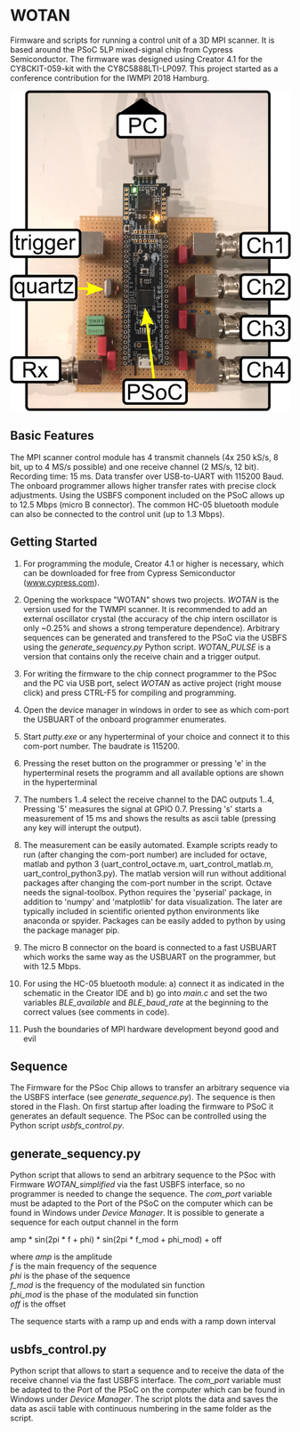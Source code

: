 # WOTAN
Firmware and scripts for running a control unit of a 3D MPI scanner. It is based around the PSoC 5LP mixed-signal chip from Cypress Semiconductor. The firmware was designed using Creator 4.1 for the CY8CKIT-059-kit with the CY8C5888LTI-LP097. This project started as a conference contribution for the IWMPI 2018 Hamburg. 

![Image of 3D TWMPI control unit](https://github.com/mnruecke/WOTAN/blob/master/wotan.png)

## Basic Features
The MPI scanner control module has 4 transmit channels (4x 250 kS/s, 8 bit, up to 4 MS/s possible) and one receive channel (2 MS/s, 12 bit). Recording time: 15 ms. Data transfer over USB-to-UART with 115200 Baud. The onboard programmer allows higher transfer rates with precise clock adjustments. Using the USBFS component included on the PSoC allows up to 12.5 Mbps (micro B connector). The common HC-05 bluetooth module can also be connected to the control unit (up to 1.3 Mbps).

## Getting Started
1. For programming the module, Creator 4.1 or higher is necessary, which can be downloaded for free from Cypress Semiconductor (www.cypress.com).

2. Opening the workspace "WOTAN" shows two projects.
*WOTAN* is the version used for the TWMPI scanner. It is recommended to add an external oscillator crystal (the accuracy of the chip intern oscillator is only ~0.25% and shows a strong temperature dependence). Arbitrary sequences can be generated and transfered to the PSoC via the USBFS using the *generate_sequency.py* Python script.
*WOTAN_PULSE* is a version that contains only the receive chain and a trigger output.

3. For writing the firmware to the chip connect programmer to the PSoc and the PC via USB port, select *WOTAN* as active project (right mouse click) and press CTRL-F5 for compiling and programming. 

4. Open the device manager in windows in order to see as which com-port the USBUART of the onboard programmer enumerates.

5. Start *putty.exe* or any hyperterminal of your choice and connect it to this com-port number. The baudrate is 115200.

6. Pressing the reset button on the programmer or pressing 'e' in the hyperterminal resets the programm and all available options are shown in the hyperterminal

7. The numbers 1..4 select the receive channel to the DAC outputs 1..4, Pressing '5' measures the signal at GPIO 0.7. Pressing 's' starts a measurement of 15 ms and shows the results as ascii table (pressing any key will interupt the output).

8. The measurement can be easily automated. Example scripts ready to run (after changing the com-port number) are included for octave, matlab and python 3 (uart\_control\_octave.m, uart\_control\_matlab.m, uart\_control\_python3.py). The matlab version will run without additional packages after changing the com-port number in the script. Octave needs the signal-toolbox. Python requires the 'pyserial' package, in addition to 'numpy' and 'matplotlib' for data visualization. The later are typically included in scientific oriented python environments like anaconda or spyider. Packages can be easily added to python by using the package manager pip.  

9. The micro B connector on the board is connected to a fast USBUART which works the same way as the USBUART on the programmer, but with 12.5 Mbps.

10. For using the HC-05 bluetooth module: a) connect it as indicated in the schematic in the Creator IDE and b) go into *main.c* and set the two variables *BLE_available* and *BLE_baud_rate* at the beginning to the correct values (see comments in code). 

11. Push the boundaries of MPI hardware development beyond good and evil


## Sequence
The Firmware for the PSoc Chip allows to transfer an arbitrary sequence via the USBFS interface (see *generate_sequence.py*). 
The sequence is then stored in the Flash. On first startup after loading the firmware to PSoC it generates an default sequence.
The PSoc can be controlled using the Python script *usbfs_control.py*.

## generate\_sequency.py
Python script that allows to send an arbitrary sequence to the PSoc with Firmware *WOTAN\_simplified* via the fast USBFS interface, so no programmer is needed to change the sequence.
The *com_port* variable must be adapted to the Port of the PSoC on the computer which can be found in Windows under *Device Manager*.
It is possible to generate a sequence for each output channel in the form  

amp * sin(2pi * f + phi) * sin(2pi * f\_mod + phi\_mod) + off

where
*amp* is the amplitude  
*f* is the main frequency of the sequence  
*phi* is the phase of the sequence  
*f_mod* is the frequency of the modulated sin function  
*phi_mod* is the phase of the modulated sin function  
*off* is the offset  

The sequence starts with a ramp up and ends with a ramp down interval

## usbfs\_control.py
Python script that allows to start a sequence and to receive the data of the receive channel via the fast USBFS interface.
The *com_port* variable must be adapted to the Port of the PSoC on the computer which can be found in Windows under *Device Manager*. The script plots the data and saves the data as ascii table with continuous numbering in the same folder as the script.


